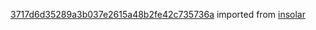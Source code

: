 [3717d6d35289a3b037e2615a48b2fe42c735736a](https://github.com/insolar/insolar/commit/3717d6d35289a3b037e2615a48b2fe42c735736a) imported from [insolar](https://github.com/insolar/insolar)
